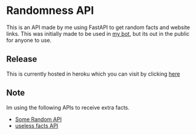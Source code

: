 # Randomness API

This is an API made by me using FastAPI to get random facts and website links. This was initially made to be used in
[my bot](https://github.com/MarzaElise/Hutch-Bot), but its out in the public for anyone to use.

## Release

This is currently hosted in heroku which you can visit by clicking [here](https://randomness-api.herokuapp.com)

## Note

Im using the following APIs to receive extra facts.

- [Some Random API](https://some-random-api.ml)
- [useless facts API](https://uselessfacts.jsph.pl)
